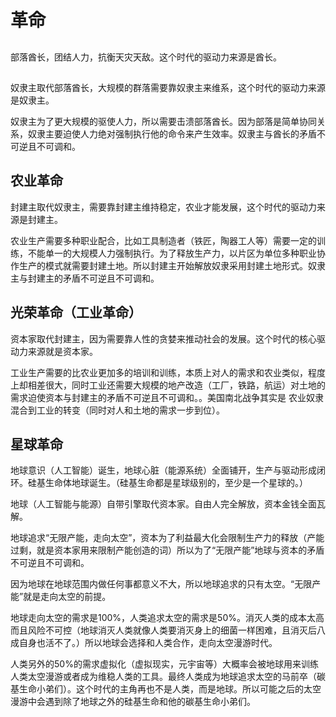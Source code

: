 # 革命

## 

部落酋长，团结人力，抗衡天灾天敌。这个时代的驱动力来源是酋长。

## 

奴隶主取代部落酋长，大规模的群落需要靠奴隶主来维系，这个时代的驱动力来源是奴隶主。

奴隶主为了更大规模的驱使人力，所以需要击溃部落酋长。因为部落是简单协同关系，奴隶主要迫使人力绝对强制执行他的命令来产生效率。奴隶主与酋长的矛盾不可逆且不可调和。

## 农业革命

封建主取代奴隶主，需要靠封建主维持稳定，农业才能发展，这个时代的驱动力来源是封建主。

农业生产需要多种职业配合，比如工具制造者（铁匠，陶器工人等）需要一定的训练，不能单一的大规模人力强制执行。为了释放生产力，以片区为单位多种职业协作生产的模式就需要封建土地。所以封建主开始解放奴隶采用封建土地形式。奴隶主与封建主的矛盾不可逆且不可调和。

## 光荣革命（工业革命）

资本家取代封建主，因为需要靠人性的贪婪来推动社会的发展。这个时代的核心驱动力来源就是资本家。

工业生产需要的比农业更加多的培训和训练，本质上对人的需求和农业类似，程度上却相差很大，同时工业还需要大规模的地产改造（工厂，铁路，航运）对土地的需求迫使资本与封建主的矛盾不可逆且不可调和。。美国南北战争其实是 农业奴隶混合到工业的转变（同时对人和土地的需求一步到位）。

## 星球革命

地球意识（人工智能）诞生，地球心脏（能源系统）全面铺开，生产与驱动形成闭环。硅基生命体地球诞生。（硅基生命都是星球级别的，至少是一个星球的。）

地球（人工智能与能源）自带引擎取代资本家。自由人完全解放，资本金钱全面瓦解。

地球追求“无限产能，走向太空”，资本为了利益最大化会限制生产力的释放（产能过剩，就是资本家用来限制产能创造的词）所以为了“无限产能”地球与资本的矛盾不可逆且不可调和。

因为地球在地球范围内做任何事都意义不大，所以地球追求的只有太空。“无限产能”就是走向太空的前提。

地球走向太空的需求是100%，人类追求太空的需求是50%。消灭人类的成本太高而且风险不可控（地球消灭人类就像人类要消灭身上的细菌一样困难，且消灭后八成自身也活不了。）所以地球会选择和人类合作，走向太空漫游时代。

人类另外的50%的需求虚拟化（虚拟现实，元宇宙等）大概率会被地球用来训练人类太空漫游或者成为维稳人类的工具。最终人类成为地球追求太空的马前卒（碳基生命小弟们）。这个时代的主角再也不是人类，而是地球。所以可能之后的太空漫游中会遇到除了地球之外的硅基生命和他的碳基生命小弟们。
